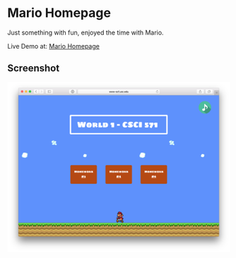# Mario Homepage

Just something with fun, enjoyed the time with Mario.

Live Demo at: [Mario Homepage](http://www-scf.usc.edu/~yizhaohe/1mhz.html)

## Screenshot

![screenshot](screenshot.png)
